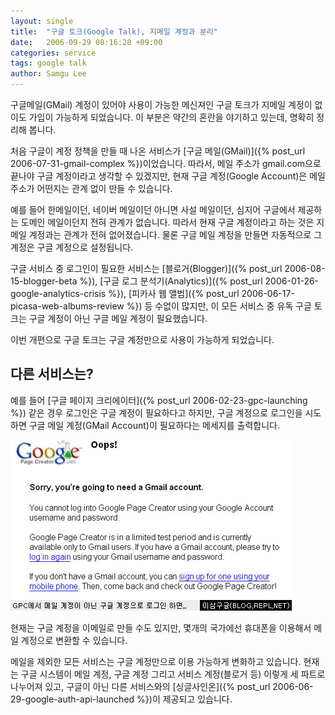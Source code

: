 ```yaml
---
layout: single
title:  "구글 토크(Google Talk), 지메일 계정과 분리"
date:   2006-09-29 08:16:28 +09:00
categories: service
tags: google talk
author: Samgu Lee
---
```

구글메일(GMail) 계정이 있어야 사용이 가능한 메신져인 구글 토크가 지메일 계정이 없이도 가입이 가능하게 되었습니다. 이 부분은 약간의 혼란을 야기하고 있는데, 명확히 정리해 봅니다.

처음 구글이 계정 정책을 만들 때 나온 서비스가 [구글 메일(GMail)]({% post_url 2006-07-31-gmail-complex %})이었습니다. 따라서, 메일 주소가 gmail.com으로 끝나야 구글 계정이라고 생각할 수 있겠지만, 현재 구글 계정(Google Account)은 메일 주소가 어떤지는 관계 없이 만들 수 있습니다.

예를 들어 한메일이던, 네이버 메일이던 아니면 사설 메일이던, 심지어 구글에서 제공하는 도메인 메일이던지 전혀 관계가 없습니다. 따라서 현재 구글 계정이라고 하는 것은 지메일 계정과는 관계가 전혀 없어졌습니다. 물론 구글 메일 계정을 만들면 자동적으로 그 계정은 구글 계정으로 설정됩니다.

구글 서비스 중 로그인이 필요한 서비스는 [블로거(Blogger)]({% post_url 2006-08-15-blogger-beta %}), [구글 로그 분석기(Analytics)]({% post_url 2006-01-26-google-analytics-crisis %}), [피카사 웹 앨범]({% post_url 2006-06-17-picasa-web-albums-review %}) 등 수없이 많지만, 이 모든 서비스 중 유독 구글 토크는 구글 계정이 아닌 구글 메일 계정이 필요했습니다.

이번 개편으로 구글 토크는 구글 계정만으로 사용이 가능하게 되었습니다.

## 다른 서비스는?

예를 들어 [구글 페이지 크리에이터]({% post_url 2006-02-23-gpc-launching %}) 같은 경우 로그인은 구글 계정이 필요하다고 하지만, 구글 계정으로 로그인을 시도하면 구글 메일 계정(GMail Account)이 필요하다는 메세지를 출력합니다.

![GPC에서 구글 계정으로 로그인 했을 때의 에러화면](/assets/gpc_login_error.jpg)

현재는 구글 계정을 이메일로 만들 수도 있지만, 몇개의 국가에선 휴대폰을 이용해서 메일 계정으로 변환할 수 있습니다.

메일을 제외한 모든 서비스는 구글 계정만으로 이용 가능하게 변화하고 있습니다. 현재는 구글 시스템이 메일 계정, 구글 계정 그리고 서비스 계정(블로거 등) 이렇게 세 파트로 나누어져 있고, 구글이 아닌 다른 서비스와의 [싱글사인온]({% post_url 2006-06-29-google-auth-api-launched %})이 제공되고 있습니다.
